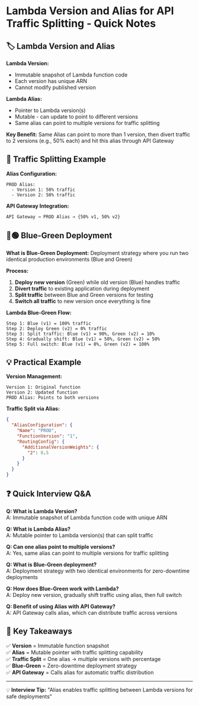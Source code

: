 # Lambda Version and Alias for API Traffic Splitting - Quick Notes

## 🏷️ Lambda Version and Alias

**Lambda Version:**
- Immutable snapshot of Lambda function code
- Each version has unique ARN
- Cannot modify published version

**Lambda Alias:**
- Pointer to Lambda version(s)
- Mutable - can update to point to different versions
- Same alias can point to multiple versions for traffic splitting

**Key Benefit:**
Same Alias can point to more than 1 version, then divert traffic to 2 versions (e.g., 50% each) and hit this alias through API Gateway

## 🔄 Traffic Splitting Example

**Alias Configuration:**
```
PROD Alias:
  - Version 1: 50% traffic
  - Version 2: 50% traffic
```

**API Gateway Integration:**
```
API Gateway → PROD Alias → {50% v1, 50% v2}
```

## 🔵🟢 Blue-Green Deployment

**What is Blue-Green Deployment:**
Deployment strategy where you run two identical production environments (Blue and Green)

**Process:**
1. **Deploy new version** (Green) while old version (Blue) handles traffic
2. **Divert traffic** to existing application during deployment
3. **Split traffic** between Blue and Green versions for testing
4. **Switch all traffic** to new version once everything is fine

**Lambda Blue-Green Flow:**
```
Step 1: Blue (v1) = 100% traffic
Step 2: Deploy Green (v2) = 0% traffic
Step 3: Split traffic: Blue (v1) = 90%, Green (v2) = 10%
Step 4: Gradually shift: Blue (v1) = 50%, Green (v2) = 50%
Step 5: Full switch: Blue (v1) = 0%, Green (v2) = 100%
```

## 💡 Practical Example

**Version Management:**
```
Version 1: Original function
Version 2: Updated function
PROD Alias: Points to both versions
```

**Traffic Split via Alias:**
```json
{
  "AliasConfiguration": {
    "Name": "PROD",
    "FunctionVersion": "1",
    "RoutingConfig": {
      "AdditionalVersionWeights": {
        "2": 0.5
      }
    }
  }
}
```

## ❓ Quick Interview Q&A

**Q: What is Lambda Version?**  
A: Immutable snapshot of Lambda function code with unique ARN

**Q: What is Lambda Alias?**  
A: Mutable pointer to Lambda version(s) that can split traffic

**Q: Can one alias point to multiple versions?**  
A: Yes, same alias can point to multiple versions for traffic splitting

**Q: What is Blue-Green deployment?**  
A: Deployment strategy with two identical environments for zero-downtime deployments

**Q: How does Blue-Green work with Lambda?**  
A: Deploy new version, gradually shift traffic using alias, then full switch

**Q: Benefit of using Alias with API Gateway?**  
A: API Gateway calls alias, which can distribute traffic across versions

## 🎯 Key Takeaways

✅ **Version** = Immutable function snapshot  
✅ **Alias** = Mutable pointer with traffic splitting capability  
✅ **Traffic Split** = One alias → multiple versions with percentage  
✅ **Blue-Green** = Zero-downtime deployment strategy  
✅ **API Gateway** = Calls alias for automatic traffic distribution

---
💡 **Interview Tip:** "Alias enables traffic splitting between Lambda versions for safe deployments"